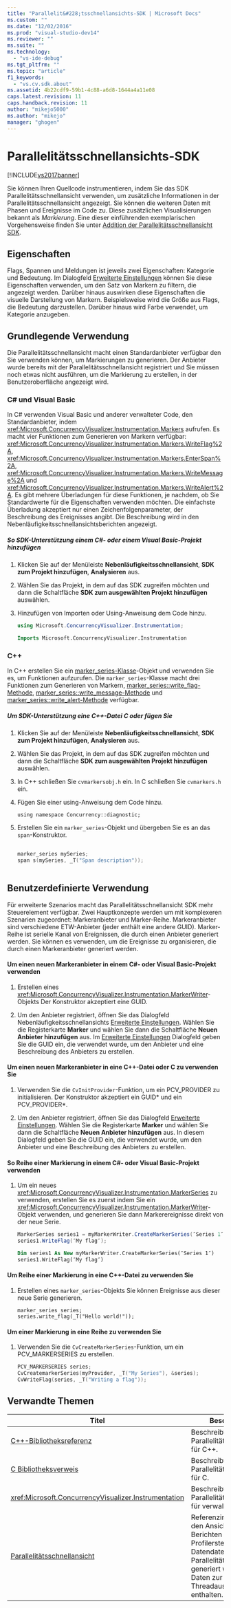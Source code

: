 ```yaml
---
title: "Parallelit&#228;tsschnellansichts-SDK | Microsoft Docs"
ms.custom: ""
ms.date: "12/02/2016"
ms.prod: "visual-studio-dev14"
ms.reviewer: ""
ms.suite: ""
ms.technology: 
  - "vs-ide-debug"
ms.tgt_pltfrm: ""
ms.topic: "article"
f1_keywords: 
  - "vs.cv.sdk.about"
ms.assetid: 4b22cdf9-59b1-4c88-a6d8-1644a4a11e08
caps.latest.revision: 11
caps.handback.revision: 11
author: "mikejo5000"
ms.author: "mikejo"
manager: "ghogen"
---
```

# Parallelit&#228;tsschnellansichts-SDK
[!INCLUDE[vs2017banner](../code-quality/includes/vs2017banner.md)]

Sie können Ihren Quellcode instrumentieren, indem Sie das SDK Parallelitätsschnellansicht verwenden, um zusätzliche Informationen in der Parallelitätsschnellansicht angezeigt.  Sie können die weiteren Daten mit Phasen und Ereignisse im Code zu.  Diese zusätzlichen Visualisierungen bekannt als *Markierung*.  Eine dieser einführenden exemplarischen Vorgehensweise finden Sie unter [Addition der Parallelitätsschnellansicht SDK](http://go.microsoft.com/fwlink/?LinkId=235405).  
  
## Eigenschaften  
 Flags, Spannen und Meldungen ist jeweils zwei Eigenschaften: Kategorie und Bedeutung.  Im Dialogfeld [Erweiterte Einstellungen](../profiling/advanced-settings-dialog-box-concurrency-visualizer.md) können Sie diese Eigenschaften verwenden, um den Satz von Markern zu filtern, die angezeigt werden.  Darüber hinaus auswirken diese Eigenschaften die visuelle Darstellung von Markern.  Beispielsweise wird die Größe aus Flags, die Bedeutung darzustellen.  Darüber hinaus wird Farbe verwendet, um Kategorie anzugeben.  
  
## Grundlegende Verwendung  
 Die Parallelitätsschnellansicht macht einen Standardanbieter verfügbar den Sie verwenden können, um Markierungen zu generieren.  Der Anbieter wurde bereits mit der Parallelitätsschnellansicht registriert und Sie müssen noch etwas nicht ausführen, um die Markierung zu erstellen, in der Benutzeroberfläche angezeigt wird.  
  
### C\# und Visual Basic  
 In C\# verwenden Visual Basic und anderer verwalteter Code, den Standardanbieter, indem <xref:Microsoft.ConcurrencyVisualizer.Instrumentation.Markers> aufrufen.  Es macht vier Funktionen zum Generieren von Markern verfügbar: <xref:Microsoft.ConcurrencyVisualizer.Instrumentation.Markers.WriteFlag%2A>, <xref:Microsoft.ConcurrencyVisualizer.Instrumentation.Markers.EnterSpan%2A>, <xref:Microsoft.ConcurrencyVisualizer.Instrumentation.Markers.WriteMessage%2A> und <xref:Microsoft.ConcurrencyVisualizer.Instrumentation.Markers.WriteAlert%2A>.  Es gibt mehrere Überladungen für diese Funktionen, je nachdem, ob Sie Standardwerte für die Eigenschaften verwenden möchten.  Die einfachste Überladung akzeptiert nur einen Zeichenfolgenparameter, der Beschreibung des Ereignisses angibt.  Die Beschreibung wird in den Nebenläufigkeitsschnellansichtsberichten angezeigt.  
  
##### So SDK\-Unterstützung einem C\#\- oder einem Visual Basic\-Projekt hinzufügen  
  
1.  Klicken Sie auf der Menüleiste **Nebenläufigkeitsschnellansicht**, **SDK zum Projekt hinzufügen**, **Analysieren** aus.  
  
2.  Wählen Sie das Projekt, in dem auf das SDK zugreifen möchten und dann die Schaltfläche **SDK zum ausgewählten Projekt hinzufügen** auswählen.  
  
3.  Hinzufügen von Importen oder Using\-Anweisung dem Code hinzu.  
  
    ```c#  
    using Microsoft.ConcurrencyVisualizer.Instrumentation;  
    ```  
  
    ```vb  
    Imports Microsoft.ConcurrencyVisualizer.Instrumentation  
    ```  
  
### C\+\+  
 In C\+\+ erstellen Sie ein [marker\_series\-Klasse](../profiling/marker-series-class.md)\-Objekt und verwenden Sie es, um Funktionen aufzurufen.  Die `marker_series`\-Klasse macht drei Funktionen zum Generieren von Markern, [marker\_series::write\_flag\-Methode](../profiling/marker-series-write-flag-method.md), [marker\_series::write\_message\-Methode](../profiling/marker-series-write-message-method.md) und [marker\_series::write\_alert\-Methode](../profiling/marker-series-write-alert-method.md) verfügbar.  
  
##### Um SDK\-Unterstützung eine C\+\+\-Datei C oder fügen Sie  
  
1.  Klicken Sie auf der Menüleiste **Nebenläufigkeitsschnellansicht**, **SDK zum Projekt hinzufügen**, **Analysieren** aus.  
  
2.  Wählen Sie das Projekt, in dem auf das SDK zugreifen möchten und dann die Schaltfläche **SDK zum ausgewählten Projekt hinzufügen** auswählen.  
  
3.  In C\+\+ schließen Sie `cvmarkersobj.h` ein.  In C schließen Sie `cvmarkers.h` ein.  
  
4.  Fügen Sie einer using\-Anweisung dem Code hinzu.  
  
    ```  
    using namespace Concurrency::diagnostic;  
    ```  
  
5.  Erstellen Sie ein `marker_series`\-Objekt und übergeben Sie es an das `span`\-Konstruktor.  
  
    ```cpp  
  
    marker_series mySeries;  
    span s(mySeries, _T("Span description"));  
  
    ```  
  
## Benutzerdefinierte Verwendung  
 Für erweiterte Szenarios macht das Parallelitätsschnellansicht SDK mehr Steuerelement verfügbar.  Zwei Hauptkonzepte werden um mit komplexeren Szenarien zugeordnet: Markeranbieter und Marker\-Reihe.  Markeranbieter sind verschiedene ETW\-Anbieter \(jeder enthält eine andere GUID\).  Marker\-Reihe ist serielle Kanal von Ereignissen, die durch einen Anbieter generiert werden.  Sie können es verwenden, um die Ereignisse zu organisieren, die durch einen Markeranbieter generiert werden.  
  
#### Um einen neuen Markeranbieter in einem C\#\- oder Visual Basic\-Projekt verwenden  
  
1.  Erstellen eines <xref:Microsoft.ConcurrencyVisualizer.Instrumentation.MarkerWriter>\-Objekts  Der Konstruktor akzeptiert eine GUID.  
  
2.  Um den Anbieter registriert, öffnen Sie das Dialogfeld Nebenläufigkeitsschnellansichts [Erweiterte Einstellungen](../profiling/advanced-settings-dialog-box-concurrency-visualizer.md).  Wählen Sie die Registerkarte **Marker** und wählen Sie dann die Schaltfläche **Neuen Anbieter hinzufügen** aus.  Im [Erweiterte Einstellungen](../profiling/advanced-settings-dialog-box-concurrency-visualizer.md) Dialogfeld geben Sie die GUID ein, die verwendet wurde, um den Anbieter und eine Beschreibung des Anbieters zu erstellen.  
  
#### Um einen neuen Markeranbieter in eine C\+\+\-Datei oder C zu verwenden Sie  
  
1.  Verwenden Sie die `CvInitProvider`\-Funktion, um ein PCV\_PROVIDER zu initialisieren.  Der Konstruktor akzeptiert ein GUID\* und ein PCV\_PROVIDER\*.  
  
2.  Um den Anbieter registriert, öffnen Sie das Dialogfeld [Erweiterte Einstellungen](../profiling/advanced-settings-dialog-box-concurrency-visualizer.md).  Wählen Sie die Registerkarte **Marker** und wählen Sie dann die Schaltfläche **Neuen Anbieter hinzufügen** aus.  In diesem Dialogfeld geben Sie die GUID ein, die verwendet wurde, um den Anbieter und eine Beschreibung des Anbieters zu erstellen.  
  
#### So Reihe einer Markierung in einem C\#\- oder Visual Basic\-Projekt verwenden  
  
1.  Um ein neues <xref:Microsoft.ConcurrencyVisualizer.Instrumentation.MarkerSeries> zu verwenden, erstellen Sie es zuerst indem Sie ein <xref:Microsoft.ConcurrencyVisualizer.Instrumentation.MarkerWriter>\-Objekt verwenden, und generieren Sie dann Markerereignisse direkt von der neue Serie.  
  
    ```c#  
    MarkerSeries series1 = myMarkerWriter.CreateMarkerSeries(″Series 1″);  
    series1.WriteFlag(″My flag″);  
    ```  
  
    ```vb  
    Dim series1 As New myMarkerWriter.CreateMarkerSeries(″Series 1″)  
    series1.WriteFlag(″My flag″)  
    ```  
  
#### Um Reihe einer Markierung in eine C\+\+\-Datei zu verwenden Sie  
  
1.  Erstellen eines `marker_series`\-Objekts  Sie können Ereignisse aus dieser neue Serie generieren.  
  
    ```scr  
    marker_series series;  
    series.write_flag(_T("Hello world!"));  
    ```  
  
#### Um einer Markierung in eine Reihe zu verwenden Sie  
  
1.  Verwenden Sie die `CvCreateMarkerSeries`\-Funktion, um ein PCV\_MARKERSERIES zu erstellen.  
  
    ```cpp  
    PCV_MARKERSERIES series;  
    CvCreatemarkerSeries(myProvider, _T("My Series"), &series);  
    CvWriteFlag(series, _T("Writing a flag"));  
    ```  
  
## Verwandte Themen  
  
|Titel|**Beschreibung**|  
|-----------|----------------------|  
|[C\+\+\-Bibliotheksreferenz](../profiling/cpp-library-reference.md)|Beschreibt die API der Parallelitätsschnellansicht für C\+\+.|  
|[C Bibliotheksverweis](../profiling/c-library-reference.md)|Beschreibt die API der Parallelitätsschnellansicht für C.|  
|<xref:Microsoft.ConcurrencyVisualizer.Instrumentation>|Beschreibt die API der Parallelitätsschnellansicht für verwalteten Code.|  
|[Parallelitätsschnellansicht](../profiling/concurrency-visualizer.md)|Referenzinformationen zu den Ansichten und Berichten für Profilerstellungs\-Datendateien, die mit der Parallelitätsmethode generiert werden und Daten zur Threadausführung enthalten.|
